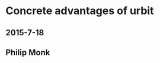 <div class="post">

# Concrete advantages of urbit

<h2 class="sub">2015-7-18</h2>
<h2 class="sub">Philip Monk</h2>

</div>
